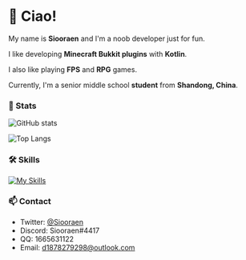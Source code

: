 # 🎉 Ciao!

My name is **Siooraen** and I'm a noob developer just for fun.

I like developing **Minecraft Bukkit plugins** with **Kotlin**.

I also like playing **FPS** and **RPG** games.

Currently, I'm a senior middle school **student** from **Shandong, China**.

### 📖 Stats

![GitHub stats](https://github-readme-stats.vercel.app/api?username=Siooraen&bg_color=50,cbbc9b,459cc9&include_all_commits=true&count_private=true&show_icons=true&locale=en)

![Top Langs](https://github-readme-stats.vercel.app/api/top-langs/?username=Siooraen&layout=compact&bg_color=50,cbbc9b,459cc9&locale=en)

### 🛠️ Skills

[![My Skills](https://skillicons.dev/icons?i=kotlin,java,cpp,md,git,idea,vscode,ps)](https://skillicons.dev)

### 📫 Contact

- Twitter: [@Siooraen](https://twitter.com/Siooraen)
- Discord: Siooraen#4417
- QQ: 1665631122
- Email: d1878279298@outlook.com

